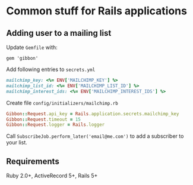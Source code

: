 # Common stuff for Rails applications

## Adding user to a mailing list

Update `Gemfile` with:

```
gem 'gibbon'
```

Add following entries to `secrets.yml`

```ruby
mailchimp_key: <%= ENV['MAILCHIMP_KEY'] %>
mailchimp_list_id: <%= ENV['MAILCHIMP_LIST_ID'] %>
mailchimp_interest_ids: <%= ENV['MAILCHIMP_INTEREST_IDS'] %>
```

Create file `config/initializers/mailchimp.rb`

```ruby
Gibbon::Request.api_key = Rails.application.secrets.mailchimp_key
Gibbon::Request.timeout = 15
Gibbon::Request.logger = Rails.logger
```

Call `SubscribeJob.perform_later('email@me.com')` to add a subscriber to your list.

## Requirements

Ruby 2.0+, ActiveRecord 5+, Rails 5+